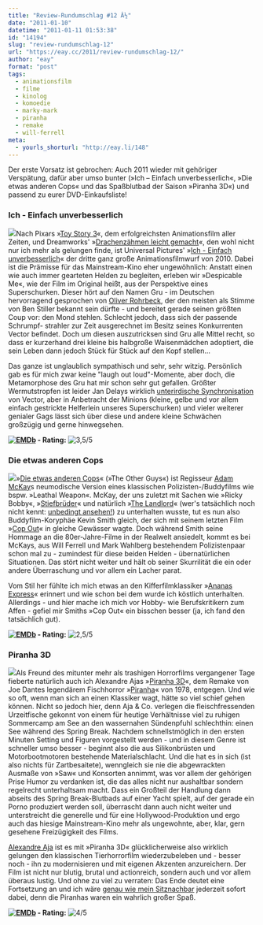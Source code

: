 ```yaml
---
title: "Review-Rundumschlag #12 Â½"
date: "2011-01-10"
datetime: "2011-01-11 01:53:38"
id: "14194"
slug: "review-rundumschlag-12"
url: "https://eay.cc/2011/review-rundumschlag-12/"
author: "eay"
format: "post"
tags:
  - animationsfilm
  - filme
  - kinolog
  - komoedie
  - marky-mark
  - piranha
  - remake
  - will-ferrell
meta:
  - yourls_shorturl: "http://eay.li/148"
---
```


Der erste Vorsatz ist gebrochen: Auch 2011 wieder mit gehöriger Verspätung, dafür aber umso bunter (»Ich – Einfach unverbesserlich«, »Die etwas anderen Cops« und das Spaßblutbad der Saison »Piranha 3D«) und passend zu eurer DVD-Einkaufsliste!

### Ich - Einfach unverbesserlich

![](https://eay.cc/uploads/2010/despicableme.jpg)Nach Pixars »[Toy Story 3](//eay.cc/2010/review-rundumschlag-11/)«, dem erfolgreichsten Animationsfilm aller Zeiten, und Dreamworks' »[Drachenzähmen leicht gemacht](//eay.cc/2010/review-rundumschlag-9-teil-1/)«, den wohl nicht nur ich mehr als gelungen finde, ist Universal Pictures' »[Ich - Einfach unverbesserlich](http://www.imdb.com/title/tt1323594/)« der dritte ganz große Animationsfilmwurf von 2010. Dabei ist die Prämisse für das Mainstream-Kino eher ungewöhnlich: Anstatt einen wie auch immer gearteten Helden zu begleiten, erleben wir »Despicable Me«, wie der Film im Original heißt, aus der Perspektive eines Superschurken. Dieser hört auf den Namen Gru - im Deutschen hervorragend gesprochen von [Oliver Rohrbeck](http://de.wikipedia.org/wiki/Oliver_Rohrbeck), der den meisten als Stimme von Ben Stiller bekannt sein dürfte - und bereitet gerade seinen größten Coup vor: den Mond stehlen. Schlecht jedoch, dass sich der passende Schrumpf- strahler zur Zeit ausgerechnet im Besitz seines Konkurrenten Vector befindet. Doch um diesen auszutricksen sind Gru alle Mittel recht, so dass er kurzerhand drei kleine bis halbgroße Waisenmädchen adoptiert, die sein Leben dann jedoch Stück für Stück auf den Kopf stellen...

Das ganze ist unglaublich sympathisch und sehr, sehr witzig. Persönlich gab es für mich zwar keine "laugh out loud"-Momente, aber doch, die Metamorphose des Gru hat mir schon sehr gut gefallen. Größter Wermutstropfen ist leider Jan Delays wirklich [unterirdische Synchronisation](//eay.cc/uploads/audio/heygru.mp3) von Vector, aber in Anbetracht der Minions (kleine, gelbe und vor allem einfach gestrickte Helferlein unseres Superschurken) und vieler weiterer genialer Gags lässt sich über diese und andere kleine Schwächen großzügig und gerne hinwegsehen.

 **[![EMDb](/uploads/pages/emdb/emdb_mini.gif)](http://eay.cc/emdb/) - Rating:** ![3,5/5](/uploads/pages/emdb/s_3-5.gif)

### Die etwas anderen Cops

![](https://eay.cc/uploads/2010/theotherguys.jpg)»[Die etwas anderen Cops](http://www.imdb.com/title/tt1386588/)« (»The Other Guys«) ist Regisseur [Adam McKay](http://de.wikipedia.org/wiki/Adam_McKay)s neumodische Version eines klassischen Polizisten-/Buddyfilms wie bspw. »Leathal Weapon«. McKay, der uns zuletzt mit Sachen wie »Ricky Bobby«, »[Stiefbrüder](//eay.cc/2008/dumm-und-dummer-2008/)« und natürlich »[The Landlord](http://www.funnyordie.com/videos/74/the-landlord-from-will-ferrell-and-adam-ghost-panther-mckay)« (wer's tatsächlich noch nicht kennt: [unbedingt ansehen!](http://www.funnyordie.com/videos/74/the-landlord-from-will-ferrell-and-adam-ghost-panther-mckay)) zu unterhalten wusste, tut es nun also Buddyfilm-Koryphäe Kevin Smith gleich, der sich mit seinem letzten Film »[Cop Out](http://amzn.to/hkuoHF)« in gleiche Gewässer wagte. Doch während Smith seine Hommage an die 80er-Jahre-Filme in der Realwelt ansiedelt, kommt es bei McKays, aus Will Ferrell und Mark Wahlberg bestehendem Polizistenpaar schon mal zu - zumindest für diese beiden Helden - übernatürlichen Situationen. Das stört nicht weiter und hält ob seiner Skurrilität die ein oder andere Überraschung und vor allem ein Lacher parat.

Vom Stil her fühlte ich mich etwas an den Kifferfilmklassiker »[Ananas Express](//eay.cc/2008/kiffer-in-action/)« erinnert und wie schon bei dem wurde ich köstlich unterhalten. Allerdings - und hier mache ich mich vor Hobby- wie Berufskritikern zum Affen - gefiel mir Smiths »Cop Out« ein bisschen besser (ja, ich fand den tatsächlich gut).

 **[![EMDb](/uploads/pages/emdb/emdb_mini.gif)](http://eay.cc/emdb/) - Rating:** ![2,5/5](/uploads/pages/emdb/s_2-5.gif)

### Piranha 3D

![](https://eay.cc/uploads/2010/piranhas3d.jpg)Als Freund des mitunter mehr als trashigen Horrorfilms vergangener Tage fieberte natürlich auch ich Alexandre Ajas »[Piranha 3D](http://www.imdb.com/title/tt0464154/)«, dem Remake von Joe Dantes legendärem Fischhorror »[Piranha](http://www.imdb.com/title/tt0078087/)« von 1978, entgegen. Und wie so oft, wenn man sich an einen Klassiker wagt, hätte so viel schief gehen können. Nicht so jedoch hier, denn Aja & Co. verlegen die fleischfressenden Urzeitfische gekonnt von einem für heutige Verhältnisse viel zu ruhigen Sommercamp am See an den wassernahen Sündenpfuhl schlechthin: einen See während des Spring Break. Nachdem schnellstmöglich in den ersten Minuten Setting und Figuren vorgestellt werden - und in diesem Genre ist schneller umso besser - beginnt also die aus Silikonbrüsten und Motorbootmotoren bestehende Materialschlacht. Und die hat es in sich (ist also nichts für Zartbesaitete), wenngleich sie nie die abgewrackten Ausmaße von »Saw« und Konsorten annimmt, was vor allem der gehörigen Prise Humor zu verdanken ist, die das alles nicht nur aushaltbar sondern regelrecht unterhaltsam macht. Dass ein Großteil der Handlung dann abseits des Spring Break-Blutbads auf einer Yacht spielt, auf der gerade ein Porno produziert werden soll, überrascht dann auch nicht weiter und unterstreicht die generelle und für eine Hollywood-Produktion und ergo auch das hiesige Mainstream-Kino mehr als ungewohnte, aber, klar, gern gesehene Freizügigkeit des Films.

[Alexandre Aja](http://en.wikipedia.org/wiki/Alexandre_Aja) ist es mit »Piranha 3D« glücklicherweise also wirklich gelungen den klassischen Tierhorrorfilm wiederzubeleben und - besser noch - ihn zu modernisieren und mit eigenen Akzenten anzureichern. Der Film ist nicht nur blutig, brutal und actionreich, sondern auch und vor allem überaus lustig. Und ohne zu viel zu verraten: Das Ende deutet eine Fortsetzung an und ich wäre [genau wie mein Sitznachbar](http://konjunktivleben.wordpress.com/2010/10/20/review-piranha-3d/) jederzeit sofort dabei, denn die Piranhas waren ein wahrlich großer Spaß.

 **[![EMDb](/uploads/pages/emdb/emdb_mini.gif)](http://eay.cc/emdb/) - Rating:** ![4/5](/uploads/pages/emdb/s_4.gif)
